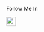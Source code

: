 Follow Me In

<a href="https://wa.me/79603956285?text=Hello"><img height="25" src="https://img.shields.io/badge/WhatsApp-25D366?style=for-the-badge&logo=whatsapp&logoColor=white"></a>&nbsp;&nbsp;
